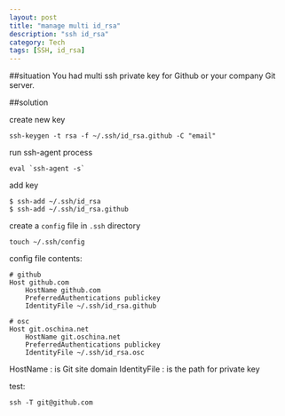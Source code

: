 ```yaml
---
layout: post
title: "manage multi id_rsa"
description: "ssh id_rsa"
category: Tech
tags: [SSH, id_rsa]
---
```


##situation
You had multi ssh private key for Github or your company Git server.

##solution

create new key

```
ssh-keygen -t rsa -f ~/.ssh/id_rsa.github -C "email"
```

run ssh-agent process

```
eval `ssh-agent -s`
```

add key 

```
$ ssh-add ~/.ssh/id_rsa
$ ssh-add ~/.ssh/id_rsa.github
```

create a `config` file in `.ssh` directory

```
touch ~/.ssh/config
```

config file contents:

```
# github
Host github.com
    HostName github.com
    PreferredAuthentications publickey
    IdentityFile ~/.ssh/id_rsa.github
    
# osc
Host git.oschina.net
    HostName git.oschina.net
    PreferredAuthentications publickey
    IdentityFile ~/.ssh/id_rsa.osc   
```

HostName : is Git site domain
IdentityFile : is the path for private key

test:

```
ssh -T git@github.com
```